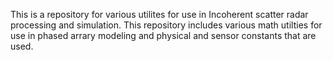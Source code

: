 This is a repository for various utilites for use in Incoherent scatter radar processing and simulation. This repository includes various math utilties for use in phased arrary modeling and physical and sensor constants that are used.
